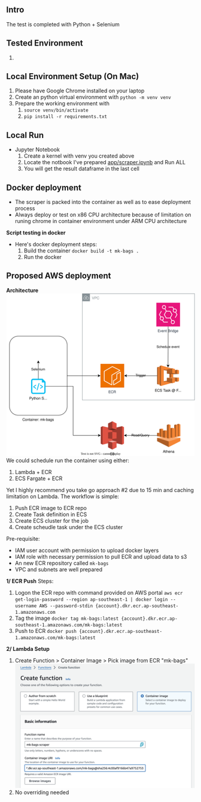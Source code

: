 ## Intro
The test is completed with Python + Selenium

## Tested Environment
1. 

## Local Environment Setup (On Mac)
1. Please have Google Chrome installed on your laptop
2. Create an python virtual environment with `python -m venv venv` 
3. Prepare the working environment with 
   1. `source venv/bin/activate`
   2. `pip install -r requirements.txt`

## Local Run
- Jupyter Notebook
  1.  Create a kernel with venv you created above
  2.  Locate the notbook I've prepared [app/scraper.ipynb](app/scraper.ipynb) and Run ALL
  3.  You will get the result dataframe in the last cell


## Docker deployment
- The scraper is packed into the container as well as to ease deployment process
- Always deploy or test on x86 CPU architecture because of limitation on runing chrome in container environment under ARM CPU architecture

**Script testing in docker**
- Here's docker deployment steps:
  1. Build the container `docker build -t mk-bags .`
  2. Run the docker

## Proposed AWS deployment
**Architecture**
![alt text](<src/NF Test.drawio.svg>)
We could schedule run the container using either:
  1. Lambda + ECR
  2. ECS Fargate + ECR

Yet I highly recommend you take go approach #2 due to 15 min and caching limitation on Lambda.  The workflow is simple:
   1. Push ECR image to ECR repo
   2. Create Task definition in ECS
   3. Create ECS cluster for the job
   4. Create scheudle task under the ECS cluster

Pre-requisite:
- IAM user account with permission to upload docker layers
- IAM role with necessary permission to pull ECR and upload data to s3
- An new ECR repository called `mk-bags`
- VPC and subnets are well prepared

**1/ ECR Push**
Steps:

1. Logon the ECR repo with command provided on AWS portal `aws ecr get-login-password --region ap-southeast-1 | docker login --username AWS --password-stdin {account}.dkr.ecr.ap-southeast-1.amazonaws.com`
2. Tag the image `docker tag mk-bags:latest {account}.dkr.ecr.ap-southeast-1.amazonaws.com/mk-bags:latest`
3. Push to ECR `docker push {account}.dkr.ecr.ap-southeast-1.amazonaws.com/mk-bags:latest`

**2/ Lambda Setup**

1. Create Function > Container Image > Pick image from ECR "mk-bags"
![alt text](src/lambda-setup-1.png)
2. No overriding needed


